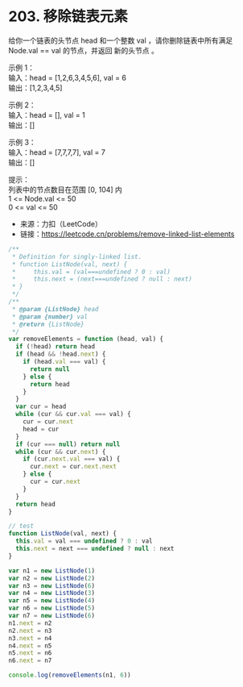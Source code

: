 # 203. 移除链表元素

给你一个链表的头节点 head 和一个整数 val ，请你删除链表中所有满足 Node.val == val 的节点，并返回 新的头节点 。

示例 1：  
输入：head = [1,2,6,3,4,5,6], val = 6  
输出：[1,2,3,4,5]

示例 2：  
输入：head = [], val = 1  
输出：[]

示例 3：  
输入：head = [7,7,7,7], val = 7  
输出：[]

提示：  
列表中的节点数目在范围 [0, 104] 内  
1 <= Node.val <= 50  
0 <= val <= 50

- 来源：力扣（LeetCode）  
- 链接：https://leetcode.cn/problems/remove-linked-list-elements

```javascript
/**
 * Definition for singly-linked list.
 * function ListNode(val, next) {
 *     this.val = (val===undefined ? 0 : val)
 *     this.next = (next===undefined ? null : next)
 * }
 */
/**
 * @param {ListNode} head
 * @param {number} val
 * @return {ListNode}
 */
var removeElements = function (head, val) {
  if (!head) return head
  if (head && !head.next) {
    if (head.val === val) {
      return null
    } else {
      return head
    }
  }
  var cur = head
  while (cur && cur.val === val) {
    cur = cur.next
    head = cur
  }
  if (cur === null) return null
  while (cur && cur.next) {
    if (cur.next.val === val) {
      cur.next = cur.next.next
    } else {
      cur = cur.next
    }
  }
  return head
}

// test
function ListNode(val, next) {
  this.val = val === undefined ? 0 : val
  this.next = next === undefined ? null : next
}

var n1 = new ListNode(1)
var n2 = new ListNode(2)
var n3 = new ListNode(6)
var n4 = new ListNode(3)
var n5 = new ListNode(4)
var n6 = new ListNode(5)
var n7 = new ListNode(6)
n1.next = n2
n2.next = n3
n3.next = n4
n4.next = n5
n5.next = n6
n6.next = n7

console.log(removeElements(n1, 6))
```
